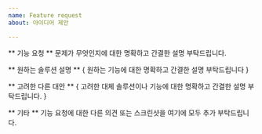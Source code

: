 ```yaml
---
name: Feature request
about: 아이디어 제안

---
```


** 기능 요청 **
문제가 무엇인지에 대한 명확하고 간결한 설명 부탁드립니다.

** 원하는 솔루션 설명 **
{ 원하는 기능에 대한 명확하고 간결한 설명 부탁드립니다 }

** 고려한 다른 대안 **
{ 고려한 대체 솔루션이나 기능에 대한 명확하고 간결한 설명 부탁드립니다. }

** 기타 **
기능 요청에 대한 다른 의견 또는 스크린샷을 여기에 모두 추가 부탁드립니다.
